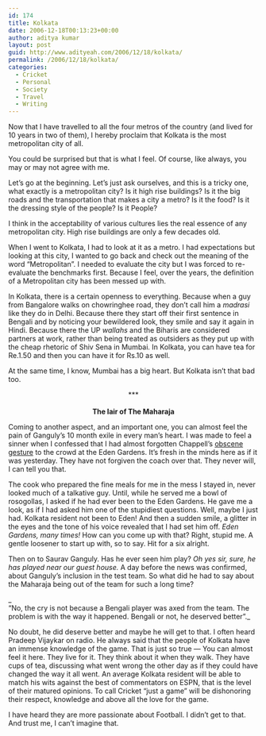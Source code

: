 ```yaml
---
id: 174
title: Kolkata
date: 2006-12-18T00:13:23+00:00
author: aditya kumar
layout: post
guid: http://www.adityeah.com/2006/12/18/kolkata/
permalink: /2006/12/18/kolkata/
categories:
  - Cricket
  - Personal
  - Society
  - Travel
  - Writing
---
```

Now that I have travelled to all the four metros of the country (and lived for 10 years in two of them), I hereby proclaim that Kolkata is the most metropolitan city of all.  
  
You could be surprised but that is what I feel. Of course, like always, you may or may not agree with me.  
  
Let&#8217;s go at the beginning. Let&#8217;s just ask ourselves, and this is a tricky one, what exactly is a metropolitan city? Is it high rise buildings? Is it the big roads and the transportation that makes a city a metro? Is it the food? Is it the dressing style of the people? Is it People?  
  
I think in the acceptability of various cultures lies the real essence of any metropolitan city. High rise buildings are only a few decades old.  
  
When I went to Kolkata, I had to look at it as a metro. I had expectations but looking at this city, I wanted to go back and check out the meaning of the word &#8220;Metropolitan&#8221;. I needed to evaluate the city but I was forced to re-evaluate the benchmarks first. Because I feel, over the years, the definition of a Metropolitan city has been messed up with.  
  
In Kolkata, there is a certain openness to everything. Because when a guy from Bangalore walks on chowringhee road, they don&#8217;t call him a _madrasi_ like they do in Delhi. Because there they start off their first sentence in Bengali and by noticing your bewildered look, they smile and say it again in Hindi. Because there the UP _wallahs_ and the Biharis are considered partners at work, rather than being treated as outsiders as they put up with the cheap rhetoric of Shiv Sena in Mumbai. In Kolkata, you can have tea for Re.1.50 and then you can have it for Rs.10 as well.  
  
At the same time, I know, Mumbai has a big heart. But Kolkata isn&#8217;t that bad too.  


<div align="center">
  ***<br /> <br /> <b>The lair of The Maharaja</b><br />
</div>

Coming to another aspect, and an important one, you can almost feel the pain of Ganguly&#8217;s 10 month exile in every man&#8217;s heart. I was made to feel a sinner when I confessed that I had almost forgotten Chappell&#8217;s [obscene gesture](http://content-usa.cricinfo.com/india/content/story/227506.html) to the crowd at the Eden Gardens. It&#8217;s fresh in the minds here as if it was yesterday. They have not forgiven the coach over that. They never will, I can tell you that.  
  
The cook who prepared the fine meals for me in the mess I stayed in, never looked much of a talkative guy. Until, while he served me a bowl of rosogollas, I asked if he had ever been to the Eden Gardens. He gave me a look, as if I had asked him one of the stupidiest questions. Well, maybe I just had. Kolkata resident not been to Eden! And then a sudden smile, a glitter in the eyes and the tone of his voice revealed that I had set him off. _Eden Gardens, many times!_ How can you come up with that? Right, stupid me. A gentle loosener to start up with, so to say. Hit for a six alright.  
  
Then on to Saurav Ganguly. Has he ever seen him play? _Oh yes sir, sure, he has played near our guest house._ A day before the news was confirmed, about Ganguly&#8217;s inclusion in the test team. So what did he had to say about the Maharaja being out of the team for such a long time?  
  
_  
&#8220;No, the cry is not because a Bengali player was axed from the team. The problem is with the way it happened. Bengali or not, he deserved better&#8221;._  
  
No doubt, he did deserve better and maybe he will get to that. I often heard Pradeep Vijaykar on radio. He always said that the people of Kolkata have an immense knowledge of the game. That is just so true &#8212; You can almost feel it here. They live for it. They think about it when they walk. They have cups of tea, discussing what went wrong the other day as if they could have changed the way it all went. An average Kolkata resident will be able to match his wits against the best of commentators on ESPN, that is the level of their matured opinions. To call Cricket &#8220;just a game&#8221; will be dishonoring their respect, knowledge and above all the love for the game.  
  
I have heard they are more passionate about Football. I didn&#8217;t get to that. And trust me, I can&#8217;t imagine that.